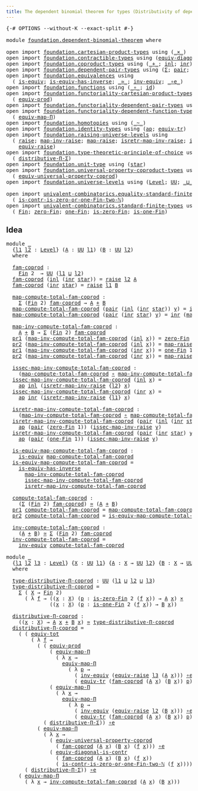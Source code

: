 ```yaml
---
title: The dependent binomial theorem for types (Distributivity of dependent function types over coproduct types)
---
```


<pre class="Agda"><a id="132" class="Symbol">{-#</a> <a id="136" class="Keyword">OPTIONS</a> <a id="144" class="Pragma">--without-K</a> <a id="156" class="Pragma">--exact-split</a> <a id="170" class="Symbol">#-}</a>

<a id="175" class="Keyword">module</a> <a id="182" href="foundation.dependent-binomial-theorem.html" class="Module">foundation.dependent-binomial-theorem</a> <a id="220" class="Keyword">where</a>

<a id="227" class="Keyword">open</a> <a id="232" class="Keyword">import</a> <a id="239" href="foundation.cartesian-product-types.html" class="Module">foundation.cartesian-product-types</a> <a id="274" class="Keyword">using</a> <a id="280" class="Symbol">(</a><a id="281" href="foundation-core.cartesian-product-types.html#590" class="Function Operator">_×_</a><a id="284" class="Symbol">)</a>
<a id="286" class="Keyword">open</a> <a id="291" class="Keyword">import</a> <a id="298" href="foundation.contractible-types.html" class="Module">foundation.contractible-types</a> <a id="328" class="Keyword">using</a> <a id="334" class="Symbol">(</a><a id="335" href="foundation.contractible-types.html#8430" class="Function">equiv-diagonal-is-contr</a><a id="358" class="Symbol">)</a>
<a id="360" class="Keyword">open</a> <a id="365" class="Keyword">import</a> <a id="372" href="foundation.coproduct-types.html" class="Module">foundation.coproduct-types</a> <a id="399" class="Keyword">using</a> <a id="405" class="Symbol">(</a><a id="406" href="foundation.coproduct-types.html#1182" class="Datatype Operator">_+_</a><a id="409" class="Symbol">;</a> <a id="411" href="foundation.coproduct-types.html#1250" class="InductiveConstructor">inl</a><a id="414" class="Symbol">;</a> <a id="416" href="foundation.coproduct-types.html#1268" class="InductiveConstructor">inr</a><a id="419" class="Symbol">)</a>
<a id="421" class="Keyword">open</a> <a id="426" class="Keyword">import</a> <a id="433" href="foundation.dependent-pair-types.html" class="Module">foundation.dependent-pair-types</a> <a id="465" class="Keyword">using</a> <a id="471" class="Symbol">(</a><a id="472" href="foundation-core.dependent-pair-types.html#515" class="Record">Σ</a><a id="473" class="Symbol">;</a> <a id="475" href="foundation-core.dependent-pair-types.html#588" class="InductiveConstructor">pair</a><a id="479" class="Symbol">;</a> <a id="481" href="foundation-core.dependent-pair-types.html#605" class="Field">pr1</a><a id="484" class="Symbol">;</a> <a id="486" href="foundation-core.dependent-pair-types.html#617" class="Field">pr2</a><a id="489" class="Symbol">)</a>
<a id="491" class="Keyword">open</a> <a id="496" class="Keyword">import</a> <a id="503" href="foundation.equivalences.html" class="Module">foundation.equivalences</a> <a id="527" class="Keyword">using</a>
  <a id="535" class="Symbol">(</a> <a id="537" href="foundation-core.equivalences.html#1556" class="Function">is-equiv</a><a id="545" class="Symbol">;</a> <a id="547" href="foundation-core.equivalences.html#3013" class="Function">is-equiv-has-inverse</a><a id="567" class="Symbol">;</a> <a id="569" href="foundation-core.equivalences.html#1621" class="Function Operator">_≃_</a><a id="572" class="Symbol">;</a> <a id="574" href="foundation-core.equivalences.html#5721" class="Function">inv-equiv</a><a id="583" class="Symbol">;</a> <a id="585" href="foundation-core.equivalences.html#7869" class="Function Operator">_∘e_</a><a id="589" class="Symbol">)</a>
<a id="591" class="Keyword">open</a> <a id="596" class="Keyword">import</a> <a id="603" href="foundation.functions.html" class="Module">foundation.functions</a> <a id="624" class="Keyword">using</a> <a id="630" class="Symbol">(</a><a id="631" href="foundation-core.functions.html#420" class="Function Operator">_∘_</a><a id="634" class="Symbol">;</a> <a id="636" href="foundation-core.functions.html#322" class="Function">id</a><a id="638" class="Symbol">)</a>
<a id="640" class="Keyword">open</a> <a id="645" class="Keyword">import</a> <a id="652" href="foundation.functoriality-cartesian-product-types.html" class="Module">foundation.functoriality-cartesian-product-types</a> <a id="701" class="Keyword">using</a>
  <a id="709" class="Symbol">(</a> <a id="711" href="foundation.functoriality-cartesian-product-types.html#3179" class="Function">equiv-prod</a><a id="721" class="Symbol">)</a>
<a id="723" class="Keyword">open</a> <a id="728" class="Keyword">import</a> <a id="735" href="foundation.functoriality-dependent-pair-types.html" class="Module">foundation.functoriality-dependent-pair-types</a> <a id="781" class="Keyword">using</a> <a id="787" class="Symbol">(</a><a id="788" href="foundation-core.functoriality-dependent-pair-types.html#6817" class="Function">equiv-tot</a><a id="797" class="Symbol">)</a>
<a id="799" class="Keyword">open</a> <a id="804" class="Keyword">import</a> <a id="811" href="foundation.functoriality-dependent-function-types.html" class="Module">foundation.functoriality-dependent-function-types</a> <a id="861" class="Keyword">using</a>
  <a id="869" class="Symbol">(</a> <a id="871" href="foundation-core.functoriality-dependent-function-types.html#2227" class="Function">equiv-map-Π</a><a id="882" class="Symbol">)</a>
<a id="884" class="Keyword">open</a> <a id="889" class="Keyword">import</a> <a id="896" href="foundation.homotopies.html" class="Module">foundation.homotopies</a> <a id="918" class="Keyword">using</a> <a id="924" class="Symbol">(</a><a id="925" href="foundation-core.homotopies.html#627" class="Function Operator">_~_</a><a id="928" class="Symbol">)</a>
<a id="930" class="Keyword">open</a> <a id="935" class="Keyword">import</a> <a id="942" href="foundation.identity-types.html" class="Module">foundation.identity-types</a> <a id="968" class="Keyword">using</a> <a id="974" class="Symbol">(</a><a id="975" href="foundation-core.identity-types.html#4003" class="Function">ap</a><a id="977" class="Symbol">;</a> <a id="979" href="foundation.identity-types.html#3828" class="Function">equiv-tr</a><a id="987" class="Symbol">)</a>
<a id="989" class="Keyword">open</a> <a id="994" class="Keyword">import</a> <a id="1001" href="foundation.raising-universe-levels.html" class="Module">foundation.raising-universe-levels</a> <a id="1036" class="Keyword">using</a>
  <a id="1044" class="Symbol">(</a> <a id="1046" href="foundation.raising-universe-levels.html#973" class="Datatype">raise</a><a id="1051" class="Symbol">;</a> <a id="1053" href="foundation.raising-universe-levels.html#1114" class="Function">map-inv-raise</a><a id="1066" class="Symbol">;</a> <a id="1068" href="foundation.raising-universe-levels.html#1038" class="InductiveConstructor">map-raise</a><a id="1077" class="Symbol">;</a> <a id="1079" href="foundation.raising-universe-levels.html#1282" class="Function">isretr-map-inv-raise</a><a id="1099" class="Symbol">;</a> <a id="1101" href="foundation.raising-universe-levels.html#1181" class="Function">issec-map-inv-raise</a><a id="1120" class="Symbol">;</a>
    <a id="1126" href="foundation.raising-universe-levels.html#1550" class="Function">equiv-raise</a><a id="1137" class="Symbol">)</a>
<a id="1139" class="Keyword">open</a> <a id="1144" class="Keyword">import</a> <a id="1151" href="foundation.type-theoretic-principle-of-choice.html" class="Module">foundation.type-theoretic-principle-of-choice</a> <a id="1197" class="Keyword">using</a>
  <a id="1205" class="Symbol">(</a> <a id="1207" href="foundation.type-theoretic-principle-of-choice.html#4367" class="Function">distributive-Π-Σ</a><a id="1223" class="Symbol">)</a>
<a id="1225" class="Keyword">open</a> <a id="1230" class="Keyword">import</a> <a id="1237" href="foundation.unit-type.html" class="Module">foundation.unit-type</a> <a id="1258" class="Keyword">using</a> <a id="1264" class="Symbol">(</a><a id="1265" href="foundation.unit-type.html#1108" class="InductiveConstructor">star</a><a id="1269" class="Symbol">)</a>
<a id="1271" class="Keyword">open</a> <a id="1276" class="Keyword">import</a> <a id="1283" href="foundation.universal-property-coproduct-types.html" class="Module">foundation.universal-property-coproduct-types</a> <a id="1329" class="Keyword">using</a>
  <a id="1337" class="Symbol">(</a> <a id="1339" href="foundation.universal-property-coproduct-types.html#2157" class="Function">equiv-universal-property-coprod</a><a id="1370" class="Symbol">)</a>
<a id="1372" class="Keyword">open</a> <a id="1377" class="Keyword">import</a> <a id="1384" href="foundation.universe-levels.html" class="Module">foundation.universe-levels</a> <a id="1411" class="Keyword">using</a> <a id="1417" class="Symbol">(</a><a id="1418" href="Agda.Primitive.html#597" class="Postulate">Level</a><a id="1423" class="Symbol">;</a> <a id="1425" href="foundation-core.universe-levels.html#235" class="Primitive">UU</a><a id="1427" class="Symbol">;</a> <a id="1429" href="Agda.Primitive.html#810" class="Primitive Operator">_⊔_</a><a id="1432" class="Symbol">)</a>

<a id="1435" class="Keyword">open</a> <a id="1440" class="Keyword">import</a> <a id="1447" href="univalent-combinatorics.equality-standard-finite-types.html" class="Module">univalent-combinatorics.equality-standard-finite-types</a> <a id="1502" class="Keyword">using</a>
  <a id="1510" class="Symbol">(</a> <a id="1512" href="univalent-combinatorics.equality-standard-finite-types.html#4416" class="Function">is-contr-is-zero-or-one-Fin-two-ℕ</a><a id="1545" class="Symbol">)</a>
<a id="1547" class="Keyword">open</a> <a id="1552" class="Keyword">import</a> <a id="1559" href="univalent-combinatorics.standard-finite-types.html" class="Module">univalent-combinatorics.standard-finite-types</a> <a id="1605" class="Keyword">using</a>
  <a id="1613" class="Symbol">(</a> <a id="1615" href="univalent-combinatorics.standard-finite-types.html#2393" class="Function">Fin</a><a id="1618" class="Symbol">;</a> <a id="1620" href="univalent-combinatorics.standard-finite-types.html#6792" class="Function">zero-Fin</a><a id="1628" class="Symbol">;</a> <a id="1630" href="univalent-combinatorics.standard-finite-types.html#8190" class="Function">one-Fin</a><a id="1637" class="Symbol">;</a> <a id="1639" href="univalent-combinatorics.standard-finite-types.html#6895" class="Function">is-zero-Fin</a><a id="1650" class="Symbol">;</a> <a id="1652" href="univalent-combinatorics.standard-finite-types.html#8271" class="Function">is-one-Fin</a><a id="1662" class="Symbol">)</a>
</pre>
## Idea

<pre class="Agda"><a id="1686" class="Keyword">module</a> <a id="1693" href="foundation.dependent-binomial-theorem.html#1693" class="Module">_</a>
  <a id="1697" class="Symbol">{</a><a id="1698" href="foundation.dependent-binomial-theorem.html#1698" class="Bound">l1</a> <a id="1701" href="foundation.dependent-binomial-theorem.html#1701" class="Bound">l2</a> <a id="1704" class="Symbol">:</a> <a id="1706" href="Agda.Primitive.html#597" class="Postulate">Level</a><a id="1711" class="Symbol">}</a> <a id="1713" class="Symbol">(</a><a id="1714" href="foundation.dependent-binomial-theorem.html#1714" class="Bound">A</a> <a id="1716" class="Symbol">:</a> <a id="1718" href="foundation-core.universe-levels.html#235" class="Primitive">UU</a> <a id="1721" href="foundation.dependent-binomial-theorem.html#1698" class="Bound">l1</a><a id="1723" class="Symbol">)</a> <a id="1725" class="Symbol">(</a><a id="1726" href="foundation.dependent-binomial-theorem.html#1726" class="Bound">B</a> <a id="1728" class="Symbol">:</a> <a id="1730" href="foundation-core.universe-levels.html#235" class="Primitive">UU</a> <a id="1733" href="foundation.dependent-binomial-theorem.html#1701" class="Bound">l2</a><a id="1735" class="Symbol">)</a>
  <a id="1739" class="Keyword">where</a>
  
  <a id="1750" href="foundation.dependent-binomial-theorem.html#1750" class="Function">fam-coprod</a> <a id="1761" class="Symbol">:</a>
    <a id="1767" href="univalent-combinatorics.standard-finite-types.html#2393" class="Function">Fin</a> <a id="1771" class="Number">2</a>  <a id="1774" class="Symbol">→</a> <a id="1776" href="foundation-core.universe-levels.html#235" class="Primitive">UU</a> <a id="1779" class="Symbol">(</a><a id="1780" href="foundation.dependent-binomial-theorem.html#1698" class="Bound">l1</a> <a id="1783" href="Agda.Primitive.html#810" class="Primitive Operator">⊔</a> <a id="1785" href="foundation.dependent-binomial-theorem.html#1701" class="Bound">l2</a><a id="1787" class="Symbol">)</a>
  <a id="1791" href="foundation.dependent-binomial-theorem.html#1750" class="Function">fam-coprod</a> <a id="1802" class="Symbol">(</a><a id="1803" href="foundation.coproduct-types.html#1250" class="InductiveConstructor">inl</a> <a id="1807" class="Symbol">(</a><a id="1808" href="foundation.coproduct-types.html#1268" class="InductiveConstructor">inr</a> <a id="1812" href="foundation.unit-type.html#1108" class="InductiveConstructor">star</a><a id="1816" class="Symbol">))</a> <a id="1819" class="Symbol">=</a> <a id="1821" href="foundation.raising-universe-levels.html#973" class="Datatype">raise</a> <a id="1827" href="foundation.dependent-binomial-theorem.html#1701" class="Bound">l2</a> <a id="1830" href="foundation.dependent-binomial-theorem.html#1714" class="Bound">A</a>
  <a id="1834" href="foundation.dependent-binomial-theorem.html#1750" class="Function">fam-coprod</a> <a id="1845" class="Symbol">(</a><a id="1846" href="foundation.coproduct-types.html#1268" class="InductiveConstructor">inr</a> <a id="1850" href="foundation.unit-type.html#1108" class="InductiveConstructor">star</a><a id="1854" class="Symbol">)</a> <a id="1856" class="Symbol">=</a> <a id="1858" href="foundation.raising-universe-levels.html#973" class="Datatype">raise</a> <a id="1864" href="foundation.dependent-binomial-theorem.html#1698" class="Bound">l1</a> <a id="1867" href="foundation.dependent-binomial-theorem.html#1726" class="Bound">B</a>
  
  <a id="1874" href="foundation.dependent-binomial-theorem.html#1874" class="Function">map-compute-total-fam-coprod</a> <a id="1903" class="Symbol">:</a>
    <a id="1909" href="foundation-core.dependent-pair-types.html#515" class="Record">Σ</a> <a id="1911" class="Symbol">(</a><a id="1912" href="univalent-combinatorics.standard-finite-types.html#2393" class="Function">Fin</a> <a id="1916" class="Number">2</a><a id="1917" class="Symbol">)</a> <a id="1919" href="foundation.dependent-binomial-theorem.html#1750" class="Function">fam-coprod</a> <a id="1930" class="Symbol">→</a> <a id="1932" href="foundation.dependent-binomial-theorem.html#1714" class="Bound">A</a> <a id="1934" href="foundation.coproduct-types.html#1182" class="Datatype Operator">+</a> <a id="1936" href="foundation.dependent-binomial-theorem.html#1726" class="Bound">B</a>
  <a id="1940" href="foundation.dependent-binomial-theorem.html#1874" class="Function">map-compute-total-fam-coprod</a> <a id="1969" class="Symbol">(</a><a id="1970" href="foundation-core.dependent-pair-types.html#588" class="InductiveConstructor">pair</a> <a id="1975" class="Symbol">(</a><a id="1976" href="foundation.coproduct-types.html#1250" class="InductiveConstructor">inl</a> <a id="1980" class="Symbol">(</a><a id="1981" href="foundation.coproduct-types.html#1268" class="InductiveConstructor">inr</a> <a id="1985" href="foundation.unit-type.html#1108" class="InductiveConstructor">star</a><a id="1989" class="Symbol">))</a> <a id="1992" href="foundation.dependent-binomial-theorem.html#1992" class="Bound">y</a><a id="1993" class="Symbol">)</a> <a id="1995" class="Symbol">=</a> <a id="1997" href="foundation.coproduct-types.html#1250" class="InductiveConstructor">inl</a> <a id="2001" class="Symbol">(</a><a id="2002" href="foundation.raising-universe-levels.html#1114" class="Function">map-inv-raise</a> <a id="2016" href="foundation.dependent-binomial-theorem.html#1992" class="Bound">y</a><a id="2017" class="Symbol">)</a>
  <a id="2021" href="foundation.dependent-binomial-theorem.html#1874" class="Function">map-compute-total-fam-coprod</a> <a id="2050" class="Symbol">(</a><a id="2051" href="foundation-core.dependent-pair-types.html#588" class="InductiveConstructor">pair</a> <a id="2056" class="Symbol">(</a><a id="2057" href="foundation.coproduct-types.html#1268" class="InductiveConstructor">inr</a> <a id="2061" href="foundation.unit-type.html#1108" class="InductiveConstructor">star</a><a id="2065" class="Symbol">)</a> <a id="2067" href="foundation.dependent-binomial-theorem.html#2067" class="Bound">y</a><a id="2068" class="Symbol">)</a> <a id="2070" class="Symbol">=</a> <a id="2072" href="foundation.coproduct-types.html#1268" class="InductiveConstructor">inr</a> <a id="2076" class="Symbol">(</a><a id="2077" href="foundation.raising-universe-levels.html#1114" class="Function">map-inv-raise</a> <a id="2091" href="foundation.dependent-binomial-theorem.html#2067" class="Bound">y</a><a id="2092" class="Symbol">)</a>

  <a id="2097" href="foundation.dependent-binomial-theorem.html#2097" class="Function">map-inv-compute-total-fam-coprod</a> <a id="2130" class="Symbol">:</a>
    <a id="2136" href="foundation.dependent-binomial-theorem.html#1714" class="Bound">A</a> <a id="2138" href="foundation.coproduct-types.html#1182" class="Datatype Operator">+</a> <a id="2140" href="foundation.dependent-binomial-theorem.html#1726" class="Bound">B</a> <a id="2142" class="Symbol">→</a> <a id="2144" href="foundation-core.dependent-pair-types.html#515" class="Record">Σ</a> <a id="2146" class="Symbol">(</a><a id="2147" href="univalent-combinatorics.standard-finite-types.html#2393" class="Function">Fin</a> <a id="2151" class="Number">2</a><a id="2152" class="Symbol">)</a> <a id="2154" href="foundation.dependent-binomial-theorem.html#1750" class="Function">fam-coprod</a>
  <a id="2167" href="foundation-core.dependent-pair-types.html#605" class="Field">pr1</a> <a id="2171" class="Symbol">(</a><a id="2172" href="foundation.dependent-binomial-theorem.html#2097" class="Function">map-inv-compute-total-fam-coprod</a> <a id="2205" class="Symbol">(</a><a id="2206" href="foundation.coproduct-types.html#1250" class="InductiveConstructor">inl</a> <a id="2210" href="foundation.dependent-binomial-theorem.html#2210" class="Bound">x</a><a id="2211" class="Symbol">))</a> <a id="2214" class="Symbol">=</a> <a id="2216" href="univalent-combinatorics.standard-finite-types.html#6792" class="Function">zero-Fin</a> <a id="2225" class="Number">1</a>
  <a id="2229" href="foundation-core.dependent-pair-types.html#617" class="Field">pr2</a> <a id="2233" class="Symbol">(</a><a id="2234" href="foundation.dependent-binomial-theorem.html#2097" class="Function">map-inv-compute-total-fam-coprod</a> <a id="2267" class="Symbol">(</a><a id="2268" href="foundation.coproduct-types.html#1250" class="InductiveConstructor">inl</a> <a id="2272" href="foundation.dependent-binomial-theorem.html#2272" class="Bound">x</a><a id="2273" class="Symbol">))</a> <a id="2276" class="Symbol">=</a> <a id="2278" href="foundation.raising-universe-levels.html#1038" class="InductiveConstructor">map-raise</a> <a id="2288" href="foundation.dependent-binomial-theorem.html#2272" class="Bound">x</a>
  <a id="2292" href="foundation-core.dependent-pair-types.html#605" class="Field">pr1</a> <a id="2296" class="Symbol">(</a><a id="2297" href="foundation.dependent-binomial-theorem.html#2097" class="Function">map-inv-compute-total-fam-coprod</a> <a id="2330" class="Symbol">(</a><a id="2331" href="foundation.coproduct-types.html#1268" class="InductiveConstructor">inr</a> <a id="2335" href="foundation.dependent-binomial-theorem.html#2335" class="Bound">x</a><a id="2336" class="Symbol">))</a> <a id="2339" class="Symbol">=</a> <a id="2341" href="univalent-combinatorics.standard-finite-types.html#8190" class="Function">one-Fin</a> <a id="2349" class="Number">1</a>
  <a id="2353" href="foundation-core.dependent-pair-types.html#617" class="Field">pr2</a> <a id="2357" class="Symbol">(</a><a id="2358" href="foundation.dependent-binomial-theorem.html#2097" class="Function">map-inv-compute-total-fam-coprod</a> <a id="2391" class="Symbol">(</a><a id="2392" href="foundation.coproduct-types.html#1268" class="InductiveConstructor">inr</a> <a id="2396" href="foundation.dependent-binomial-theorem.html#2396" class="Bound">x</a><a id="2397" class="Symbol">))</a> <a id="2400" class="Symbol">=</a> <a id="2402" href="foundation.raising-universe-levels.html#1038" class="InductiveConstructor">map-raise</a> <a id="2412" href="foundation.dependent-binomial-theorem.html#2396" class="Bound">x</a>

  <a id="2417" href="foundation.dependent-binomial-theorem.html#2417" class="Function">issec-map-inv-compute-total-fam-coprod</a> <a id="2456" class="Symbol">:</a>
    <a id="2462" class="Symbol">(</a><a id="2463" href="foundation.dependent-binomial-theorem.html#1874" class="Function">map-compute-total-fam-coprod</a> <a id="2492" href="foundation-core.functions.html#420" class="Function Operator">∘</a> <a id="2494" href="foundation.dependent-binomial-theorem.html#2097" class="Function">map-inv-compute-total-fam-coprod</a><a id="2526" class="Symbol">)</a> <a id="2528" href="foundation-core.homotopies.html#627" class="Function Operator">~</a> <a id="2530" href="foundation-core.functions.html#322" class="Function">id</a>
  <a id="2535" href="foundation.dependent-binomial-theorem.html#2417" class="Function">issec-map-inv-compute-total-fam-coprod</a> <a id="2574" class="Symbol">(</a><a id="2575" href="foundation.coproduct-types.html#1250" class="InductiveConstructor">inl</a> <a id="2579" href="foundation.dependent-binomial-theorem.html#2579" class="Bound">x</a><a id="2580" class="Symbol">)</a> <a id="2582" class="Symbol">=</a>
    <a id="2588" href="foundation-core.identity-types.html#4003" class="Function">ap</a> <a id="2591" href="foundation.coproduct-types.html#1250" class="InductiveConstructor">inl</a> <a id="2595" class="Symbol">(</a><a id="2596" href="foundation.raising-universe-levels.html#1282" class="Function">isretr-map-inv-raise</a> <a id="2617" class="Symbol">{</a><a id="2618" href="foundation.dependent-binomial-theorem.html#1701" class="Bound">l2</a><a id="2620" class="Symbol">}</a> <a id="2622" href="foundation.dependent-binomial-theorem.html#2579" class="Bound">x</a><a id="2623" class="Symbol">)</a>
  <a id="2627" href="foundation.dependent-binomial-theorem.html#2417" class="Function">issec-map-inv-compute-total-fam-coprod</a> <a id="2666" class="Symbol">(</a><a id="2667" href="foundation.coproduct-types.html#1268" class="InductiveConstructor">inr</a> <a id="2671" href="foundation.dependent-binomial-theorem.html#2671" class="Bound">x</a><a id="2672" class="Symbol">)</a> <a id="2674" class="Symbol">=</a>
    <a id="2680" href="foundation-core.identity-types.html#4003" class="Function">ap</a> <a id="2683" href="foundation.coproduct-types.html#1268" class="InductiveConstructor">inr</a> <a id="2687" class="Symbol">(</a><a id="2688" href="foundation.raising-universe-levels.html#1282" class="Function">isretr-map-inv-raise</a> <a id="2709" class="Symbol">{</a><a id="2710" href="foundation.dependent-binomial-theorem.html#1698" class="Bound">l1</a><a id="2712" class="Symbol">}</a> <a id="2714" href="foundation.dependent-binomial-theorem.html#2671" class="Bound">x</a><a id="2715" class="Symbol">)</a>

  <a id="2720" href="foundation.dependent-binomial-theorem.html#2720" class="Function">isretr-map-inv-compute-total-fam-coprod</a> <a id="2760" class="Symbol">:</a>
    <a id="2766" class="Symbol">(</a><a id="2767" href="foundation.dependent-binomial-theorem.html#2097" class="Function">map-inv-compute-total-fam-coprod</a> <a id="2800" href="foundation-core.functions.html#420" class="Function Operator">∘</a> <a id="2802" href="foundation.dependent-binomial-theorem.html#1874" class="Function">map-compute-total-fam-coprod</a><a id="2830" class="Symbol">)</a> <a id="2832" href="foundation-core.homotopies.html#627" class="Function Operator">~</a> <a id="2834" href="foundation-core.functions.html#322" class="Function">id</a>
  <a id="2839" href="foundation.dependent-binomial-theorem.html#2720" class="Function">isretr-map-inv-compute-total-fam-coprod</a> <a id="2879" class="Symbol">(</a><a id="2880" href="foundation-core.dependent-pair-types.html#588" class="InductiveConstructor">pair</a> <a id="2885" class="Symbol">(</a><a id="2886" href="foundation.coproduct-types.html#1250" class="InductiveConstructor">inl</a> <a id="2890" class="Symbol">(</a><a id="2891" href="foundation.coproduct-types.html#1268" class="InductiveConstructor">inr</a> <a id="2895" href="foundation.unit-type.html#1108" class="InductiveConstructor">star</a><a id="2899" class="Symbol">))</a> <a id="2902" href="foundation.dependent-binomial-theorem.html#2902" class="Bound">y</a><a id="2903" class="Symbol">)</a> <a id="2905" class="Symbol">=</a>
    <a id="2911" href="foundation-core.identity-types.html#4003" class="Function">ap</a> <a id="2914" class="Symbol">(</a><a id="2915" href="foundation-core.dependent-pair-types.html#588" class="InductiveConstructor">pair</a> <a id="2920" class="Symbol">(</a><a id="2921" href="univalent-combinatorics.standard-finite-types.html#6792" class="Function">zero-Fin</a> <a id="2930" class="Number">1</a><a id="2931" class="Symbol">))</a> <a id="2934" class="Symbol">(</a><a id="2935" href="foundation.raising-universe-levels.html#1181" class="Function">issec-map-inv-raise</a> <a id="2955" href="foundation.dependent-binomial-theorem.html#2902" class="Bound">y</a><a id="2956" class="Symbol">)</a>
  <a id="2960" href="foundation.dependent-binomial-theorem.html#2720" class="Function">isretr-map-inv-compute-total-fam-coprod</a> <a id="3000" class="Symbol">(</a><a id="3001" href="foundation-core.dependent-pair-types.html#588" class="InductiveConstructor">pair</a> <a id="3006" class="Symbol">(</a><a id="3007" href="foundation.coproduct-types.html#1268" class="InductiveConstructor">inr</a> <a id="3011" href="foundation.unit-type.html#1108" class="InductiveConstructor">star</a><a id="3015" class="Symbol">)</a> <a id="3017" href="foundation.dependent-binomial-theorem.html#3017" class="Bound">y</a><a id="3018" class="Symbol">)</a> <a id="3020" class="Symbol">=</a>
    <a id="3026" href="foundation-core.identity-types.html#4003" class="Function">ap</a> <a id="3029" class="Symbol">(</a><a id="3030" href="foundation-core.dependent-pair-types.html#588" class="InductiveConstructor">pair</a> <a id="3035" class="Symbol">(</a><a id="3036" href="univalent-combinatorics.standard-finite-types.html#8190" class="Function">one-Fin</a> <a id="3044" class="Number">1</a><a id="3045" class="Symbol">))</a> <a id="3048" class="Symbol">(</a><a id="3049" href="foundation.raising-universe-levels.html#1181" class="Function">issec-map-inv-raise</a> <a id="3069" href="foundation.dependent-binomial-theorem.html#3017" class="Bound">y</a><a id="3070" class="Symbol">)</a>

  <a id="3075" href="foundation.dependent-binomial-theorem.html#3075" class="Function">is-equiv-map-compute-total-fam-coprod</a> <a id="3113" class="Symbol">:</a>
    <a id="3119" href="foundation-core.equivalences.html#1556" class="Function">is-equiv</a> <a id="3128" href="foundation.dependent-binomial-theorem.html#1874" class="Function">map-compute-total-fam-coprod</a>
  <a id="3159" href="foundation.dependent-binomial-theorem.html#3075" class="Function">is-equiv-map-compute-total-fam-coprod</a> <a id="3197" class="Symbol">=</a>
    <a id="3203" href="foundation-core.equivalences.html#3013" class="Function">is-equiv-has-inverse</a>
      <a id="3230" href="foundation.dependent-binomial-theorem.html#2097" class="Function">map-inv-compute-total-fam-coprod</a>
      <a id="3269" href="foundation.dependent-binomial-theorem.html#2417" class="Function">issec-map-inv-compute-total-fam-coprod</a>
      <a id="3314" href="foundation.dependent-binomial-theorem.html#2720" class="Function">isretr-map-inv-compute-total-fam-coprod</a>
  
  <a id="3359" href="foundation.dependent-binomial-theorem.html#3359" class="Function">compute-total-fam-coprod</a> <a id="3384" class="Symbol">:</a>
    <a id="3390" class="Symbol">(</a><a id="3391" href="foundation-core.dependent-pair-types.html#515" class="Record">Σ</a> <a id="3393" class="Symbol">(</a><a id="3394" href="univalent-combinatorics.standard-finite-types.html#2393" class="Function">Fin</a> <a id="3398" class="Number">2</a><a id="3399" class="Symbol">)</a> <a id="3401" href="foundation.dependent-binomial-theorem.html#1750" class="Function">fam-coprod</a><a id="3411" class="Symbol">)</a> <a id="3413" href="foundation-core.equivalences.html#1621" class="Function Operator">≃</a> <a id="3415" class="Symbol">(</a><a id="3416" href="foundation.dependent-binomial-theorem.html#1714" class="Bound">A</a> <a id="3418" href="foundation.coproduct-types.html#1182" class="Datatype Operator">+</a> <a id="3420" href="foundation.dependent-binomial-theorem.html#1726" class="Bound">B</a><a id="3421" class="Symbol">)</a>
  <a id="3425" href="foundation-core.dependent-pair-types.html#605" class="Field">pr1</a> <a id="3429" href="foundation.dependent-binomial-theorem.html#3359" class="Function">compute-total-fam-coprod</a> <a id="3454" class="Symbol">=</a> <a id="3456" href="foundation.dependent-binomial-theorem.html#1874" class="Function">map-compute-total-fam-coprod</a>
  <a id="3487" href="foundation-core.dependent-pair-types.html#617" class="Field">pr2</a> <a id="3491" href="foundation.dependent-binomial-theorem.html#3359" class="Function">compute-total-fam-coprod</a> <a id="3516" class="Symbol">=</a> <a id="3518" href="foundation.dependent-binomial-theorem.html#3075" class="Function">is-equiv-map-compute-total-fam-coprod</a>

  <a id="3559" href="foundation.dependent-binomial-theorem.html#3559" class="Function">inv-compute-total-fam-coprod</a> <a id="3588" class="Symbol">:</a>
    <a id="3594" class="Symbol">(</a><a id="3595" href="foundation.dependent-binomial-theorem.html#1714" class="Bound">A</a> <a id="3597" href="foundation.coproduct-types.html#1182" class="Datatype Operator">+</a> <a id="3599" href="foundation.dependent-binomial-theorem.html#1726" class="Bound">B</a><a id="3600" class="Symbol">)</a> <a id="3602" href="foundation-core.equivalences.html#1621" class="Function Operator">≃</a> <a id="3604" href="foundation-core.dependent-pair-types.html#515" class="Record">Σ</a> <a id="3606" class="Symbol">(</a><a id="3607" href="univalent-combinatorics.standard-finite-types.html#2393" class="Function">Fin</a> <a id="3611" class="Number">2</a><a id="3612" class="Symbol">)</a> <a id="3614" href="foundation.dependent-binomial-theorem.html#1750" class="Function">fam-coprod</a>
  <a id="3627" href="foundation.dependent-binomial-theorem.html#3559" class="Function">inv-compute-total-fam-coprod</a> <a id="3656" class="Symbol">=</a>
    <a id="3662" href="foundation-core.equivalences.html#5721" class="Function">inv-equiv</a> <a id="3672" href="foundation.dependent-binomial-theorem.html#3359" class="Function">compute-total-fam-coprod</a>
  
<a id="3700" class="Keyword">module</a> <a id="3707" href="foundation.dependent-binomial-theorem.html#3707" class="Module">_</a>
  <a id="3711" class="Symbol">{</a><a id="3712" href="foundation.dependent-binomial-theorem.html#3712" class="Bound">l1</a> <a id="3715" href="foundation.dependent-binomial-theorem.html#3715" class="Bound">l2</a> <a id="3718" href="foundation.dependent-binomial-theorem.html#3718" class="Bound">l3</a> <a id="3721" class="Symbol">:</a> <a id="3723" href="Agda.Primitive.html#597" class="Postulate">Level</a><a id="3728" class="Symbol">}</a> <a id="3730" class="Symbol">{</a><a id="3731" href="foundation.dependent-binomial-theorem.html#3731" class="Bound">X</a> <a id="3733" class="Symbol">:</a> <a id="3735" href="foundation-core.universe-levels.html#235" class="Primitive">UU</a> <a id="3738" href="foundation.dependent-binomial-theorem.html#3712" class="Bound">l1</a><a id="3740" class="Symbol">}</a> <a id="3742" class="Symbol">{</a><a id="3743" href="foundation.dependent-binomial-theorem.html#3743" class="Bound">A</a> <a id="3745" class="Symbol">:</a> <a id="3747" href="foundation.dependent-binomial-theorem.html#3731" class="Bound">X</a> <a id="3749" class="Symbol">→</a> <a id="3751" href="foundation-core.universe-levels.html#235" class="Primitive">UU</a> <a id="3754" href="foundation.dependent-binomial-theorem.html#3715" class="Bound">l2</a><a id="3756" class="Symbol">}</a> <a id="3758" class="Symbol">{</a><a id="3759" href="foundation.dependent-binomial-theorem.html#3759" class="Bound">B</a> <a id="3761" class="Symbol">:</a> <a id="3763" href="foundation.dependent-binomial-theorem.html#3731" class="Bound">X</a> <a id="3765" class="Symbol">→</a> <a id="3767" href="foundation-core.universe-levels.html#235" class="Primitive">UU</a> <a id="3770" href="foundation.dependent-binomial-theorem.html#3718" class="Bound">l3</a><a id="3772" class="Symbol">}</a>
  <a id="3776" class="Keyword">where</a>

  <a id="3785" href="foundation.dependent-binomial-theorem.html#3785" class="Function">type-distributive-Π-coprod</a> <a id="3812" class="Symbol">:</a> <a id="3814" href="foundation-core.universe-levels.html#235" class="Primitive">UU</a> <a id="3817" class="Symbol">(</a><a id="3818" href="foundation.dependent-binomial-theorem.html#3712" class="Bound">l1</a> <a id="3821" href="Agda.Primitive.html#810" class="Primitive Operator">⊔</a> <a id="3823" href="foundation.dependent-binomial-theorem.html#3715" class="Bound">l2</a> <a id="3826" href="Agda.Primitive.html#810" class="Primitive Operator">⊔</a> <a id="3828" href="foundation.dependent-binomial-theorem.html#3718" class="Bound">l3</a><a id="3830" class="Symbol">)</a>
  <a id="3834" href="foundation.dependent-binomial-theorem.html#3785" class="Function">type-distributive-Π-coprod</a> <a id="3861" class="Symbol">=</a>
    <a id="3867" href="foundation-core.dependent-pair-types.html#515" class="Record">Σ</a> <a id="3869" class="Symbol">(</a> <a id="3871" href="foundation.dependent-binomial-theorem.html#3731" class="Bound">X</a> <a id="3873" class="Symbol">→</a> <a id="3875" href="univalent-combinatorics.standard-finite-types.html#2393" class="Function">Fin</a> <a id="3879" class="Number">2</a><a id="3880" class="Symbol">)</a>
      <a id="3888" class="Symbol">(</a> <a id="3890" class="Symbol">λ</a> <a id="3892" href="foundation.dependent-binomial-theorem.html#3892" class="Bound">f</a> <a id="3894" class="Symbol">→</a> <a id="3896" class="Symbol">((</a><a id="3898" href="foundation.dependent-binomial-theorem.html#3898" class="Bound">x</a> <a id="3900" class="Symbol">:</a> <a id="3902" href="foundation.dependent-binomial-theorem.html#3731" class="Bound">X</a><a id="3903" class="Symbol">)</a> <a id="3905" class="Symbol">(</a><a id="3906" href="foundation.dependent-binomial-theorem.html#3906" class="Bound">p</a> <a id="3908" class="Symbol">:</a> <a id="3910" href="univalent-combinatorics.standard-finite-types.html#6895" class="Function">is-zero-Fin</a> <a id="3922" class="Number">2</a> <a id="3924" class="Symbol">(</a><a id="3925" href="foundation.dependent-binomial-theorem.html#3892" class="Bound">f</a> <a id="3927" href="foundation.dependent-binomial-theorem.html#3898" class="Bound">x</a><a id="3928" class="Symbol">))</a> <a id="3931" class="Symbol">→</a> <a id="3933" href="foundation.dependent-binomial-theorem.html#3743" class="Bound">A</a> <a id="3935" href="foundation.dependent-binomial-theorem.html#3898" class="Bound">x</a><a id="3936" class="Symbol">)</a> <a id="3938" href="foundation-core.cartesian-product-types.html#590" class="Function Operator">×</a>
              <a id="3954" class="Symbol">((</a><a id="3956" href="foundation.dependent-binomial-theorem.html#3956" class="Bound">x</a> <a id="3958" class="Symbol">:</a> <a id="3960" href="foundation.dependent-binomial-theorem.html#3731" class="Bound">X</a><a id="3961" class="Symbol">)</a> <a id="3963" class="Symbol">(</a><a id="3964" href="foundation.dependent-binomial-theorem.html#3964" class="Bound">p</a> <a id="3966" class="Symbol">:</a> <a id="3968" href="univalent-combinatorics.standard-finite-types.html#8271" class="Function">is-one-Fin</a> <a id="3979" class="Number">2</a> <a id="3981" class="Symbol">(</a><a id="3982" href="foundation.dependent-binomial-theorem.html#3892" class="Bound">f</a> <a id="3984" href="foundation.dependent-binomial-theorem.html#3956" class="Bound">x</a><a id="3985" class="Symbol">))</a> <a id="3988" class="Symbol">→</a> <a id="3990" href="foundation.dependent-binomial-theorem.html#3759" class="Bound">B</a> <a id="3992" href="foundation.dependent-binomial-theorem.html#3956" class="Bound">x</a><a id="3993" class="Symbol">))</a>

  <a id="3999" href="foundation.dependent-binomial-theorem.html#3999" class="Function">distributive-Π-coprod</a> <a id="4021" class="Symbol">:</a>
    <a id="4027" class="Symbol">((</a><a id="4029" href="foundation.dependent-binomial-theorem.html#4029" class="Bound">x</a> <a id="4031" class="Symbol">:</a> <a id="4033" href="foundation.dependent-binomial-theorem.html#3731" class="Bound">X</a><a id="4034" class="Symbol">)</a> <a id="4036" class="Symbol">→</a> <a id="4038" href="foundation.dependent-binomial-theorem.html#3743" class="Bound">A</a> <a id="4040" href="foundation.dependent-binomial-theorem.html#4029" class="Bound">x</a> <a id="4042" href="foundation.coproduct-types.html#1182" class="Datatype Operator">+</a> <a id="4044" href="foundation.dependent-binomial-theorem.html#3759" class="Bound">B</a> <a id="4046" href="foundation.dependent-binomial-theorem.html#4029" class="Bound">x</a><a id="4047" class="Symbol">)</a> <a id="4049" href="foundation-core.equivalences.html#1621" class="Function Operator">≃</a> <a id="4051" href="foundation.dependent-binomial-theorem.html#3785" class="Function">type-distributive-Π-coprod</a>
  <a id="4080" href="foundation.dependent-binomial-theorem.html#3999" class="Function">distributive-Π-coprod</a> <a id="4102" class="Symbol">=</a>
    <a id="4108" class="Symbol">(</a> <a id="4110" class="Symbol">(</a> <a id="4112" href="foundation-core.functoriality-dependent-pair-types.html#6817" class="Function">equiv-tot</a>
        <a id="4130" class="Symbol">(</a> <a id="4132" class="Symbol">λ</a> <a id="4134" href="foundation.dependent-binomial-theorem.html#4134" class="Bound">f</a> <a id="4136" class="Symbol">→</a>
          <a id="4148" class="Symbol">(</a> <a id="4150" class="Symbol">(</a> <a id="4152" href="foundation.functoriality-cartesian-product-types.html#3179" class="Function">equiv-prod</a>
              <a id="4177" class="Symbol">(</a> <a id="4179" href="foundation-core.functoriality-dependent-function-types.html#2227" class="Function">equiv-map-Π</a>
                <a id="4207" class="Symbol">(</a> <a id="4209" class="Symbol">λ</a> <a id="4211" href="foundation.dependent-binomial-theorem.html#4211" class="Bound">x</a> <a id="4213" class="Symbol">→</a>
                  <a id="4233" href="foundation-core.functoriality-dependent-function-types.html#2227" class="Function">equiv-map-Π</a>
                    <a id="4265" class="Symbol">(</a> <a id="4267" class="Symbol">λ</a> <a id="4269" href="foundation.dependent-binomial-theorem.html#4269" class="Bound">p</a> <a id="4271" class="Symbol">→</a>
                      <a id="4295" class="Symbol">(</a> <a id="4297" href="foundation-core.equivalences.html#5721" class="Function">inv-equiv</a> <a id="4307" class="Symbol">(</a><a id="4308" href="foundation.raising-universe-levels.html#1550" class="Function">equiv-raise</a> <a id="4320" href="foundation.dependent-binomial-theorem.html#3718" class="Bound">l3</a> <a id="4323" class="Symbol">(</a><a id="4324" href="foundation.dependent-binomial-theorem.html#3743" class="Bound">A</a> <a id="4326" href="foundation.dependent-binomial-theorem.html#4211" class="Bound">x</a><a id="4327" class="Symbol">)))</a> <a id="4331" href="foundation-core.equivalences.html#7869" class="Function Operator">∘e</a>
                      <a id="4356" class="Symbol">(</a> <a id="4358" href="foundation.identity-types.html#3828" class="Function">equiv-tr</a> <a id="4367" class="Symbol">(</a><a id="4368" href="foundation.dependent-binomial-theorem.html#1750" class="Function">fam-coprod</a> <a id="4379" class="Symbol">(</a><a id="4380" href="foundation.dependent-binomial-theorem.html#3743" class="Bound">A</a> <a id="4382" href="foundation.dependent-binomial-theorem.html#4211" class="Bound">x</a><a id="4383" class="Symbol">)</a> <a id="4385" class="Symbol">(</a><a id="4386" href="foundation.dependent-binomial-theorem.html#3759" class="Bound">B</a> <a id="4388" href="foundation.dependent-binomial-theorem.html#4211" class="Bound">x</a><a id="4389" class="Symbol">))</a> <a id="4392" href="foundation.dependent-binomial-theorem.html#4269" class="Bound">p</a><a id="4393" class="Symbol">))))</a>
              <a id="4412" class="Symbol">(</a> <a id="4414" href="foundation-core.functoriality-dependent-function-types.html#2227" class="Function">equiv-map-Π</a>
                <a id="4442" class="Symbol">(</a> <a id="4444" class="Symbol">λ</a> <a id="4446" href="foundation.dependent-binomial-theorem.html#4446" class="Bound">x</a> <a id="4448" class="Symbol">→</a>
                  <a id="4468" href="foundation-core.functoriality-dependent-function-types.html#2227" class="Function">equiv-map-Π</a>
                    <a id="4500" class="Symbol">(</a> <a id="4502" class="Symbol">λ</a> <a id="4504" href="foundation.dependent-binomial-theorem.html#4504" class="Bound">p</a> <a id="4506" class="Symbol">→</a>
                      <a id="4530" class="Symbol">(</a> <a id="4532" href="foundation-core.equivalences.html#5721" class="Function">inv-equiv</a> <a id="4542" class="Symbol">(</a><a id="4543" href="foundation.raising-universe-levels.html#1550" class="Function">equiv-raise</a> <a id="4555" href="foundation.dependent-binomial-theorem.html#3715" class="Bound">l2</a> <a id="4558" class="Symbol">(</a><a id="4559" href="foundation.dependent-binomial-theorem.html#3759" class="Bound">B</a> <a id="4561" href="foundation.dependent-binomial-theorem.html#4446" class="Bound">x</a><a id="4562" class="Symbol">)))</a> <a id="4566" href="foundation-core.equivalences.html#7869" class="Function Operator">∘e</a>
                      <a id="4591" class="Symbol">(</a> <a id="4593" href="foundation.identity-types.html#3828" class="Function">equiv-tr</a> <a id="4602" class="Symbol">(</a><a id="4603" href="foundation.dependent-binomial-theorem.html#1750" class="Function">fam-coprod</a> <a id="4614" class="Symbol">(</a><a id="4615" href="foundation.dependent-binomial-theorem.html#3743" class="Bound">A</a> <a id="4617" href="foundation.dependent-binomial-theorem.html#4446" class="Bound">x</a><a id="4618" class="Symbol">)</a> <a id="4620" class="Symbol">(</a><a id="4621" href="foundation.dependent-binomial-theorem.html#3759" class="Bound">B</a> <a id="4623" href="foundation.dependent-binomial-theorem.html#4446" class="Bound">x</a><a id="4624" class="Symbol">))</a> <a id="4627" href="foundation.dependent-binomial-theorem.html#4504" class="Bound">p</a><a id="4628" class="Symbol">)))))</a> <a id="4634" href="foundation-core.equivalences.html#7869" class="Function Operator">∘e</a>
            <a id="4649" class="Symbol">(</a> <a id="4651" href="foundation.type-theoretic-principle-of-choice.html#4367" class="Function">distributive-Π-Σ</a><a id="4667" class="Symbol">))</a> <a id="4670" href="foundation-core.equivalences.html#7869" class="Function Operator">∘e</a>
          <a id="4683" class="Symbol">(</a> <a id="4685" href="foundation-core.functoriality-dependent-function-types.html#2227" class="Function">equiv-map-Π</a>
            <a id="4709" class="Symbol">(</a> <a id="4711" class="Symbol">λ</a> <a id="4713" href="foundation.dependent-binomial-theorem.html#4713" class="Bound">x</a> <a id="4715" class="Symbol">→</a>
              <a id="4731" class="Symbol">(</a> <a id="4733" href="foundation.universal-property-coproduct-types.html#2157" class="Function">equiv-universal-property-coprod</a>
                <a id="4781" class="Symbol">(</a> <a id="4783" href="foundation.dependent-binomial-theorem.html#1750" class="Function">fam-coprod</a> <a id="4794" class="Symbol">(</a><a id="4795" href="foundation.dependent-binomial-theorem.html#3743" class="Bound">A</a> <a id="4797" href="foundation.dependent-binomial-theorem.html#4713" class="Bound">x</a><a id="4798" class="Symbol">)</a> <a id="4800" class="Symbol">(</a><a id="4801" href="foundation.dependent-binomial-theorem.html#3759" class="Bound">B</a> <a id="4803" href="foundation.dependent-binomial-theorem.html#4713" class="Bound">x</a><a id="4804" class="Symbol">)</a> <a id="4806" class="Symbol">(</a><a id="4807" href="foundation.dependent-binomial-theorem.html#4134" class="Bound">f</a> <a id="4809" href="foundation.dependent-binomial-theorem.html#4713" class="Bound">x</a><a id="4810" class="Symbol">)))</a> <a id="4814" href="foundation-core.equivalences.html#7869" class="Function Operator">∘e</a>
              <a id="4831" class="Symbol">(</a> <a id="4833" href="foundation.contractible-types.html#8430" class="Function">equiv-diagonal-is-contr</a>
                <a id="4873" class="Symbol">(</a> <a id="4875" href="foundation.dependent-binomial-theorem.html#1750" class="Function">fam-coprod</a> <a id="4886" class="Symbol">(</a><a id="4887" href="foundation.dependent-binomial-theorem.html#3743" class="Bound">A</a> <a id="4889" href="foundation.dependent-binomial-theorem.html#4713" class="Bound">x</a><a id="4890" class="Symbol">)</a> <a id="4892" class="Symbol">(</a><a id="4893" href="foundation.dependent-binomial-theorem.html#3759" class="Bound">B</a> <a id="4895" href="foundation.dependent-binomial-theorem.html#4713" class="Bound">x</a><a id="4896" class="Symbol">)</a> <a id="4898" class="Symbol">(</a><a id="4899" href="foundation.dependent-binomial-theorem.html#4134" class="Bound">f</a> <a id="4901" href="foundation.dependent-binomial-theorem.html#4713" class="Bound">x</a><a id="4902" class="Symbol">))</a>
                <a id="4921" class="Symbol">(</a> <a id="4923" href="univalent-combinatorics.equality-standard-finite-types.html#4416" class="Function">is-contr-is-zero-or-one-Fin-two-ℕ</a> <a id="4957" class="Symbol">(</a><a id="4958" href="foundation.dependent-binomial-theorem.html#4134" class="Bound">f</a> <a id="4960" href="foundation.dependent-binomial-theorem.html#4713" class="Bound">x</a><a id="4961" class="Symbol">)))))))</a> <a id="4969" href="foundation-core.equivalences.html#7869" class="Function Operator">∘e</a>
      <a id="4978" class="Symbol">(</a> <a id="4980" href="foundation.type-theoretic-principle-of-choice.html#4367" class="Function">distributive-Π-Σ</a><a id="4996" class="Symbol">))</a> <a id="4999" href="foundation-core.equivalences.html#7869" class="Function Operator">∘e</a>
    <a id="5006" class="Symbol">(</a> <a id="5008" href="foundation-core.functoriality-dependent-function-types.html#2227" class="Function">equiv-map-Π</a>
      <a id="5026" class="Symbol">(</a> <a id="5028" class="Symbol">λ</a> <a id="5030" href="foundation.dependent-binomial-theorem.html#5030" class="Bound">x</a> <a id="5032" class="Symbol">→</a> <a id="5034" href="foundation.dependent-binomial-theorem.html#3559" class="Function">inv-compute-total-fam-coprod</a> <a id="5063" class="Symbol">(</a><a id="5064" href="foundation.dependent-binomial-theorem.html#3743" class="Bound">A</a> <a id="5066" href="foundation.dependent-binomial-theorem.html#5030" class="Bound">x</a><a id="5067" class="Symbol">)</a> <a id="5069" class="Symbol">(</a><a id="5070" href="foundation.dependent-binomial-theorem.html#3759" class="Bound">B</a> <a id="5072" href="foundation.dependent-binomial-theorem.html#5030" class="Bound">x</a><a id="5073" class="Symbol">)))</a>
</pre>  
